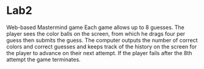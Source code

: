 # Lab2
Web-based Mastermind game
Each game allows up to 8 guesses. The player sees the color balls on the screen, from which he drags four per guess then submits the guess. The computer outputs the number of correct colors and correct guesses and keeps track of the history on the screen for the player to advance on their next attempt. If the player fails after the 8th attempt the game terminates.
